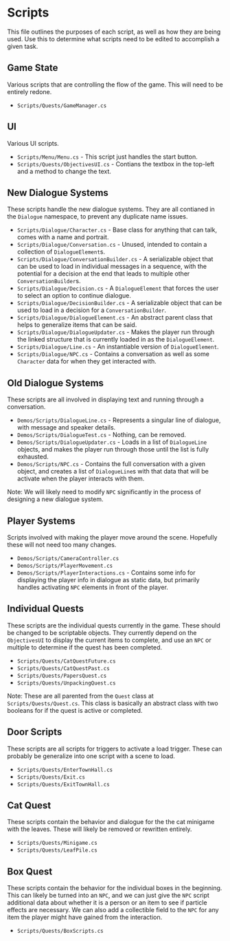 # Scripts
This file outlines the purposes of each script, as well as how they are being used.
Use this to determine what scripts need to be edited to accomplish a given task.

## Game State
Various scripts that are controlling the flow of the game. This will need to be entirely redone.
- `Scripts/Quests/GameManager.cs`

## UI
Various UI scripts.
- `Scripts/Menu/Menu.cs` - This script just handles the start button.
- `Scripts/Quests/ObjectivesUI.cs` - Contians the textbox in the top-left and a method to change the text.

## New Dialogue Systems
These scripts handle the new dialogue systems. They are all contianed in the `Dialogue` namespace, to prevent any duplicate name issues.
- `Scripts/Dialogue/Character.cs` - Base class for anything that can talk, comes with a name and portrait.
- `Scripts/Dialogue/Conversation.cs` - Unused, intended to contain a collection of `DialogueElement`s.
- `Scripts/Dialogue/ConversationBuilder.cs` - A serializable object that can be used to load in individual messages in a sequence, with the potential for a decision at the end that leads to multiple other `ConversationBuilder`s.
- `Scripts/Dialogue/Decision.cs` - A `DialogueElement` that forces the user to select an option to continue dialogue.
- `Scripts/Dialogue/DecisionBuilder.cs` - A serializable object that can be used to load in a decision for a `ConversationBuilder`.
- `Scripts/Dialogue/DialogueElement.cs` - An abstract parent class that helps to generalize items that can be said.
- `Scripts/Dialogue/DialogueUpdater.cs` - Makes the player run through the linked structure that is currently loaded in as the `DialogueElement`.
- `Scripts/Dialogue/Line.cs` - An instantiable version of `DialogueElement`.
- `Scripts/Dialogue/NPC.cs` - Contains a conversation as well as some `Character` data for when they get interacted with.

## Old Dialogue Systems
These scripts are all involved in displaying text and running through a conversation.
- `Demos/Scripts/DialogueLine.cs` - Represents a singular line of dialogue, with message and speaker details.
- `Demos/Scripts/DialogueTest.cs` - Nothing, can be removed.
- `Demos/Scripts/DialogueUpdater.cs` - Loads in a list of `DialogueLine` objects, and makes the player run through those until the list is fully exhausted.
- `Demos/Scripts/NPC.cs` - Contains the full conversation with a given object, and creates a list of `DialogueLine`s with that data that will be activate when the player interacts with them.

Note: We will likely need to modify `NPC` significantly in the process of designing a new dialogue system.

## Player Systems
Scripts involved with making the player move around the scene.
Hopefully these will not need too many changes.
- `Demos/Scripts/CameraController.cs`
- `Demos/Scripts/PlayerMovement.cs`
- `Demos/Scripts/PlayerInteractions.cs` - Contains some info for displaying the player info in dialogue as static data, but primarily handles activating `NPC` elements in front of the player.

## Individual Quests
These scripts are the individual quests currently in the game. These should be changed to be scriptable objects.
They currently depend on the `ObjectivesUI` to display the current items to complete, and use an `NPC` or multiple to determine if the quest has been completed.
- `Scripts/Quests/CatQuestFuture.cs`
- `Scripts/Quests/CatQuestPast.cs`
- `Scripts/Quests/PapersQuest.cs`
- `Scripts/Quests/UnpackingQuest.cs`

Note: These are all parented from the `Quest` class at `Scripts/Quests/Quest.cs`. This class is basically an abstract class with two booleans for if the quest is active or completed.

## Door Scripts
These scripts are all scripts for triggers to activate a load trigger.
These can probably be generalize into one script with a scene to load.
- `Scripts/Quests/EnterTownHall.cs`
- `Scripts/Quests/Exit.cs`
- `Scripts/Quests/ExitTownHall.cs`

## Cat Quest
These scripts contain the behavior and dialogue for the the cat minigame with the leaves. 
These will likely be removed or rewritten entirely.
- `Scripts/Quests/Minigame.cs`
- `Scripts/Quests/LeafPile.cs`

## Box Quest
These scripts contain the behavior for the individual boxes in the beginning.
This can likely be turned into an `NPC`, and we can just give the `NPC` script additional data about whether it is a person or an item to see if particle effects are necessary.
We can also add a collectible field to the `NPC` for any item the player might have gained from the interaction.
- `Scripts/Quests/BoxScripts.cs`
